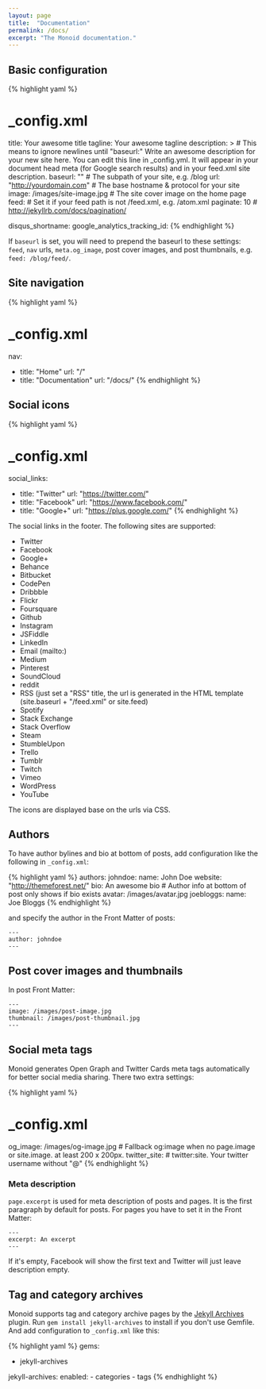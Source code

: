 ```yaml
---
layout: page
title:  "Documentation"
permalink: /docs/
excerpt: "The Monoid documentation."
---
```


## Basic configuration

{% highlight yaml %}
# _config.xml
title: Your awesome title
tagline: Your awesome tagline
description: > # This means to ignore newlines until "baseurl:"
  Write an awesome description for your new site here. You can edit this
  line in _config.yml. It will appear in your document head meta (for
  Google search results) and in your feed.xml site description.
baseurl: "" # The subpath of your site, e.g. /blog
url: "http://yourdomain.com" # The base hostname & protocol for your site
image: /images/site-image.jpg # The site cover image on the home page
feed: # Set it if your feed path is not /feed.xml, e.g. /atom.xml
paginate: 10 # http://jekyllrb.com/docs/pagination/

disqus_shortname:
google_analytics_tracking_id:
{% endhighlight %}

If `baseurl` is set, you will need to prepend the baseurl to these settings: `feed`, `nav` urls, `meta.og_image`, post cover images, and post thumbnails, e.g. `feed: /blog/feed/`.

## Site navigation

{% highlight yaml %}
# _config.xml
nav:
  - title: "Home"
    url:   "/"
  - title: "Documentation"
    url:   "/docs/"
{% endhighlight %}

## Social icons

{% highlight yaml %}
# _config.xml
social_links:
  - title: "Twitter"
    url:   "https://twitter.com/"
  - title: "Facebook"
    url:   "https://www.facebook.com/"
  - title: "Google+"
    url:   "https://plus.google.com/"
{% endhighlight %}

The social links in the footer. The following sites are supported:

- Twitter
- Facebook
- Google+
- Behance
- Bitbucket
- CodePen
- Dribbble
- Flickr
- Foursquare
- Github
- Instagram
- JSFiddle
- LinkedIn
- Email (mailto:)
- Medium
- Pinterest
- SoundCloud
- reddit
- RSS (just set a "RSS" title, the url is generated in the HTML template (site.baseurl + "/feed.xml" or site.feed)
- Spotify
- Stack Exchange
- Stack Overflow
- Steam
- StumbleUpon
- Trello
- Tumblr
- Twitch
- Vimeo
- WordPress
- YouTube

The icons are displayed base on the urls via CSS.

## Authors

To have author bylines and bio at bottom of posts, add configuration like the following in `_config.xml`:

{% highlight yaml %}
authors:
  johndoe:
    name: John Doe
    website: "http://themeforest.net/"
    bio: An awesome bio # Author info at bottom of post only shows if bio exists
    avatar: /images/avatar.jpg
  joebloggs:
    name: Joe Bloggs
{% endhighlight %}

and specify the author in the Front Matter of posts:

    ---
    author: johndoe
    ---

## Post cover images and thumbnails

In post Front Matter:

    ---
    image: /images/post-image.jpg
    thumbnail: /images/post-thumbnail.jpg
    ---

## Social meta tags

Monoid generates Open Graph and Twitter Cards meta tags automatically for better social media sharing. There two extra settings:

{% highlight yaml %}
# _config.xml
og_image: /images/og-image.jpg # Fallback og:image when no page.image or site.image. at least 200 x 200px.
twitter_site: # twitter:site. Your twitter username without "@"
{% endhighlight %}

### Meta description

`page.excerpt` is used for meta description of posts and pages. It is the first paragraph by default for posts. For pages you have to set it in the Front Matter:

    ---
    excerpt: An excerpt
    ---

If it's empty, Facebook will show the first text and Twitter will just leave description empty.

## Tag and category archives

Monoid supports tag and category archive pages by the [Jekyll Archives](https://github.com/jekyll/jekyll-archives) plugin. Run `gem install jekyll-archives` to install if you don't use Gemfile. And add configuration to `_config.xml` like this:

{% highlight yaml %}
gems:
  - jekyll-archives

jekyll-archives:
  enabled:
    - categories
    - tags
{% endhighlight %}

